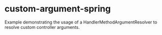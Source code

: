 # custom-argument-spring
Example demonstrating the usage of a HandlerMethodArgumentResolver to resolve custom controller arguments.

